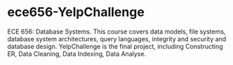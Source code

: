 # ece656-YelpChallenge
ECE 656: Database Systems. This course covers data models, file systems, database system architectures, query languages, integrity and security and database design.
YelpChallenge is the final project, including Constructing ER, Data Cleaning, Data Indexing, Data Analyse.
